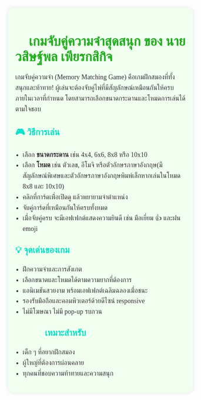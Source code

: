 <section class="game-description" style="max-width: 800px; margin: 40px auto; font-family: 'Playpen Sans Thai', cursive; color: #333; background: #f0fff0; padding: 20px; border-radius: 15px; box-shadow: 0 0 10px rgba(0,0,0,0.1);">
  <h2 style="font-size: 36px; color: #22ad1e; margin-bottom: 20px;">🧠 เกมจับคู่ความจำสุดสนุก ของ นาย วสิษฐ์พล เพียรกสิกิจ </h2>

  <p style="font-size: 18px; line-height: 1.6;">
    เกมจับคู่ความจำ (Memory Matching Game) คือเกมฝึกสมองที่ทั้งสนุกและท้าทาย! ผู้เล่นจะต้องจับคู่ไพ่ที่มีสัญลักษณ์เหมือนกันให้ครบภายในเวลาที่กำหนด โดยสามารถเลือกขนาดกระดานและโหมดการเล่นได้ตามใจชอบ
  </p>

  <h3 style="font-size: 24px; color: #07e0c7; margin-top: 30px;">🎮 วิธีการเล่น</h3>
  <ul style="font-size: 18px; line-height: 1.6; padding-left: 20px;">
    <li>เลือก <strong>ขนาดกระดาน</strong> เช่น 4x4, 6x6, 8x8 หรือ 10x10</li>
    <li>เลือก <strong>โหมด</strong> เช่น ตัวเลข, อีโมจิ หรือตัวอักษรภาษาอังกฤษ(มีสัญลักษณ์พิเศษและตัวอักษรภาษาอังกฤษพิมพ์เล็กหากเล่นในโหมด 8x8 และ 10x10)</li>
    <li>คลิกที่การ์ดเพื่อเปิดดู แล้วพยายามจำตำแหน่ง</li>
    <li>จับคู่การ์ดที่เหมือนกันให้ครบทั้งหมด</li>
    <li>เมื่อจับคู่ครบ จะมีเอฟเฟกต์แสดงความยินดี เช่น มือเยี่ยม 👍 และฝน emoji 🎉✨🥳</li>
  </ul>

  <h3 style="font-size: 24px; color: #07e0c7; margin-top: 30px;">💡 จุดเด่นของเกม</h3>
  <ul style="font-size: 18px; line-height: 1.6; padding-left: 20px;">
    <li>ฝึกความจำและการสังเกต</li>
    <li>เลือกขนาดและโหมดได้ตามความยากที่ต้องการ</li>
    <li>แอนิเมชันสวยงาม พร้อมเอฟเฟกต์เฉลิมฉลองเมื่อชนะ</li>
    <li>รองรับมือถือและคอมพิวเตอร์ด้วยดีไซน์ responsive</li>
    <li>ไม่มีโฆษณา ไม่มี pop-up รบกวน</li>
  </ul>

  <h3 style="font-size: 24px; color: #07e0c7; margin-top: 30px;">👨‍👩‍👧‍👦 เหมาะสำหรับ</h3>
  <ul style="font-size: 18px; line-height: 1.6; padding-left: 20px;">
    <li>เด็ก ๆ ที่อยากฝึกสมอง</li>
    <li>ผู้ใหญ่ที่ต้องการผ่อนคลาย</li>
    <li>ทุกคนที่ชอบความท้าทายและความสนุก</li>
  </ul>
</section>
